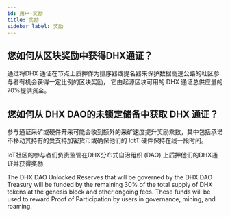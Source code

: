 ```yaml
---
id: 用户-奖励
title: 奖励
sidebar_label: 奖励
---
```


## 您如何从区块奖励中获得DHX通证？

通过将DHX 通证在节点上质押作为排序器或提名器来保护数据高速公路的社区参与者有机会获得一定比例的区块奖励， 它由起源区块可用的 DHX 通证总供应量的70%提供资金。

## 您如何从 DHX DAO的未锁定储备中获取 DHX 通证？

参与通证采矿或硬件开采可能会收到额外的采矿速度提升奖励乘数，其中包括承诺不移动其持有的受支持加密货币或确保他们的 IotT 硬件保持在线一段时间。

IoT社区的参与者们负责监管在DHX分布式自治组织 (DAO) 上质押他们的DHX通证并获得奖励

The DHX DAO Unlocked Reserves that will be governed by the DHX DAO Treasury will be funded by the remaining 30% of the total supply of DHX tokens at the genesis block and other ongoing fees. These funds will be used to reward Proof of Participation by users in governance, mining, and roaming.
